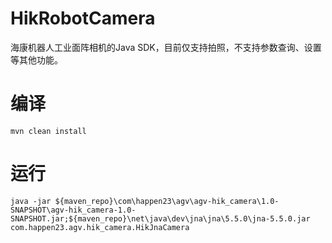 # HikRobotCamera
海康机器人工业面阵相机的Java SDK，目前仅支持拍照，不支持参数查询、设置等其他功能。

# 编译
```
mvn clean install
```

# 运行

```
java -jar ${maven_repo}\com\happen23\agv\agv-hik_camera\1.0-SNAPSHOT\agv-hik_camera-1.0-SNAPSHOT.jar;${maven_repo}\net\java\dev\jna\jna\5.5.0\jna-5.5.0.jar com.happen23.agv.hik_camera.HikJnaCamera
```

